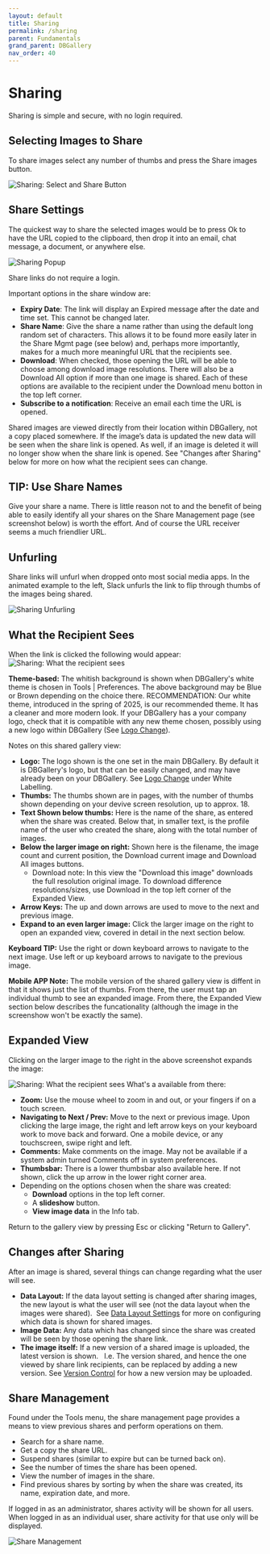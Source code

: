 ```yaml
---
layout: default
title: Sharing
permalink: /sharing
parent: Fundamentals
grand_parent: DBGallery
nav_order: 40
---
```


# Sharing

Sharing is simple and secure, with no login required.

## Selecting Images to Share 
To share images select any number of thumbs and press the Share images button.

![Sharing: Select and Share Button](/assets/Share-Button.webp)

## Share Settings
The quickest way to share the selected images would be to press Ok to have the URL copied to the clipboard, then drop it into an email, chat message, a document, or anywhere else.

![Sharing Popup](/assets/Share-Dialog.webp)

Share links do not require a login.

Important options in the share window are:
- **Expiry Date**: The link will display an Expired message after the date and time set. This cannot be changed later.
- **Share Name**: Give the share a name rather than using the default long random set of characters.  This allows it to be found more easily later in the Share Mgmt page (see below) and, perhaps more importantly, makes for a much more meaningful URL that the recipients see.
- **Download**: When checked, those opening the URL will be able to choose among download image resolutions.  There will also be a Download All option if more than one image is shared.  Each of these options are available to the recipient under the Download menu botton in the top left corner.
- **Subscribe to a notification**: Receive an email each time the URL is opened.

Shared images are viewed directly from their location within DBGallery, not a copy placed somewhere.  If the image’s data is updated the new data will be seen when the share link is opened.  As well, if an image is deleted it will no longer show when the share link is opened. See "Changes after Sharing" below for more on how what the recipient sees can change.

## TIP: Use Share Names 
Give your share a name. There is little reason not to and the benefit of being able to easily identify all your shares on the Share Management page (see screenshot below) is worth the effort.  And of course the URL receiver seems a much friendlier URL.

## Unfurling

Share links will unfurl when dropped onto most social media apps.  In the animated example to the left, Slack unfurls the link to flip through thumbs of the images being shared.

![Sharing Unfurling](/assets/Share-Unfurling.gif)

## What the Recipient Sees

When the link is clicked the following would appear:
![Sharing: What the recipient sees](/assets/ShareGallery.png)

**Theme-based:** The whitish background is shown when DBGallery's white theme is chosen in Tools | Preferences.  The above background may be Blue or Brown depending on the choice there.  RECOMMENDATION: Our white theme, introduced in the spring of 2025, is our recommended theme. It has a cleaner and more modern look. If your DBGallery has a your company logo, check that it is compatible with any new theme chosen, possibly using a new logo within DBGallery (See <a href="/white-labelling#logo-change">Logo Change</a>).

Notes on this shared gallery view:
- **Logo:** The logo shown is the one set in the main DBGallery. By default it is DBGallery's logo, but that can be easily changed, and may have already been on your DBGallery.  See <a href="/white-labelling#logo-change">Logo Change</a> under White Labelling.
- **Thumbs:** The thumbs shown are in pages, with the number of thumbs shown depending on your devive screen resolution, up to approx. 18.
- **Text Shown below thumbs:** Here is the name of the share, as entered when the share was created. Below that, in smaller text, is the profile name of the user who created the share, along with the total number of images.
- **Below the larger image on right:** Shown here is the filename, the image count and current position, the Download current image and Download All images buttons.
    - Download note: In this view the "Download this image" downloads the full resolution original image. To download difference resolutions/sizes, use Download in the top left corner of the Expanded View.
- **Arrow Keys:** The up and down arrows are used to move to the next and previous image. 
- **Expand to an even larger image:** Click the larger image on the right to open an expanded view, covered in detail in the next section below.

**Keyboard TIP:**
Use the right or down keyboard arrows to navigate to the next image.  Use left or up keyboard arrows to navigate to the previous image.

**Mobile APP Note:**
The mobile version of the shared gallery view is diffent in that it shows just the list of thumbs.  From there, the user must tap an individual thumb to see an expanded image. From there, the Expanded View section below describes the funcationality (although the image in the screenshow won't be exactly the same).


## Expanded View
Clicking on the larger image to the right in the above screenshot expands the image: 

![Sharing: What the recipient sees](/assets/Share-Result.webp)
What's a available from there:
- **Zoom:** Use the mouse wheel to zoom in and out, or your fingers if on a touch screen.
- **Navigating to Next / Prev:** Move to the next or previous image.  Upon clicking the large image, the right and left arrow keys on your keyboard work to move back and forward. One a mobile device, or any touchscreen, swipe right and left. 
- **Comments:** Make comments on the image.  May not be available if a system admin turned Comments off in system preferences.
- **Thumbsbar:** There is a lower thumbsbar also available here.  If not shown, click the up arrow in the lower right corner area.
- Depending on the options chosen when the share was created:
    - **Download** options in the top left corner.
    - A **slideshow** button.
    - **View image data** in the Info tab.

Return to the gallery view by pressing Esc or clicking "Return to Gallery".

## Changes after Sharing
After an image is shared, several things can change regarding what the user will see.

- **Data Layout:** If the data layout setting is changed after sharing images, the new layout is what the user will see (not the data layout when the images were shared).  See <a href="/datalayoutsettings">Data Layout Settings</a> for more on configuring which data is shown for shared images.
- **Image Data:** Any data which has changed since the share was created will be seen by those opening the share link.
- **The image itself:** If a new version of a shared image is uploaded, the latest version is shown.   I.e. The version shared, and hence the one viewed by share link recipients, can be replaced by adding a new version.  See <a href="/versioning">Version Control</a> for how a new version may be uploaded.



## Share Management

Found under the Tools menu, the share management page provides a means to view previous shares and perform operations on them.

- Search for a share name.
- Get a copy the share URL.
- Suspend shares (similar to expire but can be turned back on).
- See the number of times the share has been opened.
- View the number of images in the share.
- Find previous shares by sorting by when the share was created, its name, expiration date, and more.

If logged in as an administrator, shares activity will be shown for all users. When logged in as an individual user, share activity for that use only will be displayed.

![Share Management](/assets/Share-Management.png)

